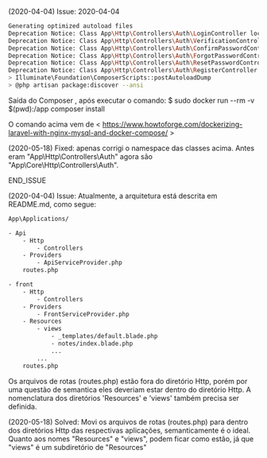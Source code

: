 (2020-04-04) Issue:
2020-04-04
```bash
Generating optimized autoload files
Deprecation Notice: Class App\Http\Controllers\Auth\LoginController located in ./app/Core/Http/Controllers/Auth/LoginController.php does not comply with psr-4 autoloading standard. It will not autoload anymore in Composer v2.0. in phar:///usr/bin/composer/src/Composer/Autoload/ClassMapGenerator.php:201
Deprecation Notice: Class App\Http\Controllers\Auth\VerificationController located in ./app/Core/Http/Controllers/Auth/VerificationController.php does not comply with psr-4 autoloading standard. It will not autoload anymore in Composer v2.0. in phar:///usr/bin/composer/src/Composer/Autoload/ClassMapGenerator.php:201
Deprecation Notice: Class App\Http\Controllers\Auth\ConfirmPasswordController located in ./app/Core/Http/Controllers/Auth/ConfirmPasswordController.php does not comply with psr-4 autoloading standard. It will not autoload anymore in Composer v2.0. in phar:///usr/bin/composer/src/Composer/Autoload/ClassMapGenerator.php:201
Deprecation Notice: Class App\Http\Controllers\Auth\ForgotPasswordController located in ./app/Core/Http/Controllers/Auth/ForgotPasswordController.php does not comply with psr-4 autoloading standard. It will not autoload anymore in Composer v2.0. in phar:///usr/bin/composer/src/Composer/Autoload/ClassMapGenerator.php:201
Deprecation Notice: Class App\Http\Controllers\Auth\ResetPasswordController located in ./app/Core/Http/Controllers/Auth/ResetPasswordController.php does not comply with psr-4 autoloading standard. It will not autoload anymore in Composer v2.0. in phar:///usr/bin/composer/src/Composer/Autoload/ClassMapGenerator.php:201
Deprecation Notice: Class App\Http\Controllers\Auth\RegisterController located in ./app/Core/Http/Controllers/Auth/RegisterController.php does not comply with psr-4 autoloading standard. It will not autoload anymore in Composer v2.0. in phar:///usr/bin/composer/src/Composer/Autoload/ClassMapGenerator.php:201
> Illuminate\Foundation\ComposerScripts::postAutoloadDump
> @php artisan package:discover --ansi
```
Saída do Composer , após executar o comando:
$ sudo docker run --rm -v $(pwd):/app composer install

O comando acima vem de < https://www.howtoforge.com/dockerizing-laravel-with-nginx-mysql-and-docker-compose/ >

(2020-05-18) Fixed: 
apenas corrigi o namespace das classes acima.
Antes eram "App\Http\Controllers\Auth" agora são "App\Core\Http\Controllers\Auth".

END_ISSUE

(2020-04-04) Issue:
Atualmente, a arquitetura está descrita em README.md, como segue:
```txt
App\Applications/

- Api
    - Http
        - Controllers
    - Providers
        - ApiServiceProvider.php
    routes.php

- front
    - Http
        - Controllers
    - Providers
        - FrontServiceProvider.php
    - Resources
        - views
            - _templates/default.blade.php
            - notes/index.blade.php
            ...
        ...
    routes.php
```
Os arquivos de rotas (routes.php) estão fora do diretório Http, porém por uma questão de semantica eles deveriam estar dentro do diretório Http.
A nomenclatura dos diretórios 'Resources' e 'views' também precisa ser definida.

(2020-05-18) Solved:
Movi os arquivos de rotas (routes.php) para dentro dos diretórios Http das respectivas aplicações, semanticamente é o ideal.
Quanto aos nomes "Resources" e "views", podem ficar como estão, já que "views" é um subdiretório de "Resources"
